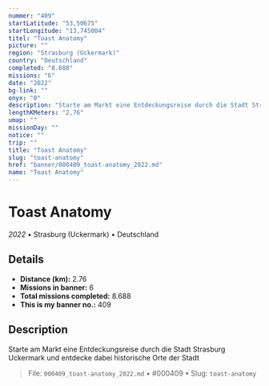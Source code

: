 ```yaml
---
nummer: "409"
startLatitude: "53,50675"
startLongitude: "13,745004"
titel: "Toast Anatomy"
picture: ""
region: "Strasburg (Uckermark)"
country: "Deutschland"
completed: "8.688"
missions: "6"
date: "2022"
bg-link: ""
onyx: "0"
description: "Starte am Markt eine Entdeckungsreise durch die Stadt Strasburg Uckermark und entdecke dabei historische Orte der Stadt"
lengthKMeters: "2,76"
umap: ""
missionDay: ""
notice: ""
trip: ""
title: "Toast Anatomy"
slug: "toast-anatomy"
href: "banner/000409_toast-anatomy_2022.md"
name: "Toast Anatomy"
---
```

# Toast Anatomy

*2022* • Strasburg (Uckermark) • Deutschland





## Details
- **Distance (km):** 2.76
- **Missions in banner:** 6
- **Total missions completed:** 8.688
- **This is my banner no.:** 409



## Description
Starte am Markt eine Entdeckungsreise durch die Stadt Strasburg Uckermark und entdecke dabei historische Orte der Stadt




> File: `000409_toast-anatomy_2022.md`
> • #000409
> • Slug: `toast-anatomy`

